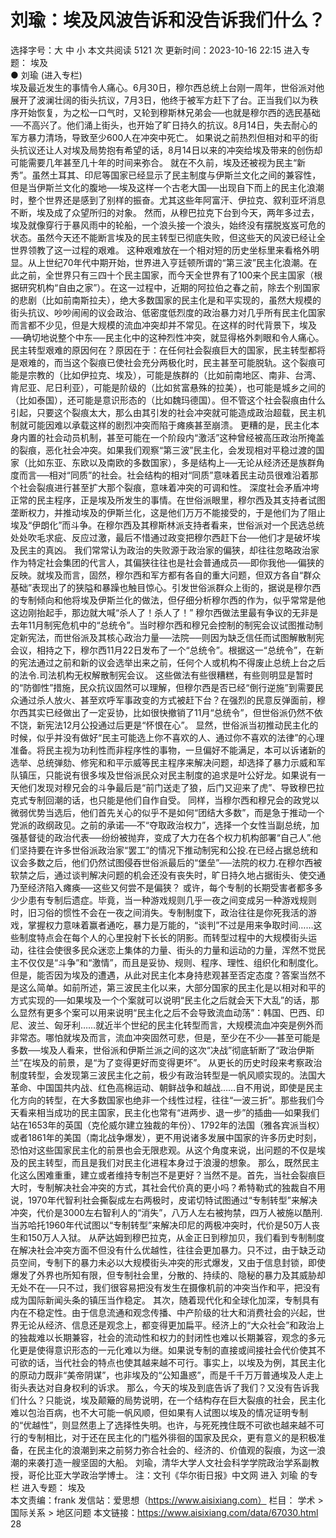 # 刘瑜：埃及风波告诉和没告诉我们什么？

选择字号：大 中 小   本文共阅读 5121 次 更新时间：2023-10-16 22:15
进入专题： 埃及  
● 刘瑜 (进入专栏)  
埃及最近发生的事情令人痛心。6月30日，穆尔西总统上台刚一周年，世俗派对他展开了波澜壮阔的街头抗议，7月3日，他终于被军方赶下了台。正当我们以为秩序开始恢复，为之松一口气时，又轮到穆斯林兄弟会──也就是穆尔西的选民基础──不高兴了。他们涌上街头，也开始了旷日持久的抗议。8月14日，失去耐心的军方暴力清场，导致至少600人在冲突中死亡。
如果说之前热烈但相对和平的街头抗议还让人对埃及局势抱有希望的话，8月14日以来的冲突给埃及带来的创伤却可能需要几年甚至几十年的时间来弥合。
就在不久前，埃及还被视为民主“新秀”。虽然土耳其、印尼等国家已经显示了民主制度与伊斯兰文化之间的兼容性，但是当伊斯兰文化的腹地──埃及这样一个古老大国──出现自下而上的民主化浪潮时，整个世界还是感到了别样的振奋。尤其这些年阿富汗、伊拉克、叙利亚坏消息不断，埃及成了众望所归的对象。
然而，从穆巴拉克下台到今天，两年多过去，埃及就像穿行于暴风雨中的轮船，一个浪头接一个浪头，始终没有摆脱岌岌可危的状态。虽然今天还不能断言埃及的民主转型已彻底失败，但这些天的风波已经让全世界领教了这一过程的艰难。
这种艰难放在一个相对短的历史坐标里来看格外明显。从上世纪70年代中期开始，世界进入亨廷顿所谓的“第三波”民主化浪潮。在此之前，全世界只有三四十个民主国家，而今天全世界有了100来个民主国家（根据研究机构“自由之家”）。在这一过程中，近期的阿拉伯之春之前，除去个别国家的悲剧（比如前南斯拉夫），绝大多数国家的民主化是和平实现的，虽然大规模的街头抗议、吵吵闹闹的议会政治、低密度低烈度的政治暴力对几乎所有民主化国家而言都不少见，但是大规模的流血冲突却并不常见。在这样的时代背景下，埃及──确切地说整个中东──民主化中的这种烈性冲突，就显得格外刺眼和令人痛心。
民主转型艰难的原因何在？原因在于：在任何社会裂痕巨大的国家，民主转型都将是艰难的，而当这个裂痕已使社会充分两极化时，民主甚至可能脱轨。这个裂痕可能是宗教的（比如伊拉克、埃及），可能是族群的（比如前南地区、南非、台湾、肯尼亚、尼日利亚），可能是阶级的（比如贫富悬殊的拉美），也可能是城乡之间的（比如泰国），还可能是意识形态的（比如魏玛德国）。但不管这个社会裂痕由什么引起，只要这个裂痕太大，那么由其引发的社会冲突就可能造成政治超载，民主机制就可能因难以承载这样的剧烈冲突而陷于瘫痪甚至崩溃。
更糟的是，民主化本身内置的社会动员机制，甚至可能在一个阶段内“激活”这种曾经被高压政治所掩盖的裂痕，恶化社会冲突。如果我们观察“第三波”民主化，会发现相对平稳过渡的国家（比如东亚、东欧以及南欧的多数国家），多是结构上──无论从经济还是族群角度而言──相对“同质”的社会。社会结构的相对“同质”意味着民主动员很难沿着那个社会裂痕进行甚至扩大那个裂痕，意味着冲突的可调和性。
深度社会矛盾冲垮正常的民主程序，正是埃及所发生的事情。在世俗派眼里，穆尔西及其支持者试图垄断权力，并推动埃及的伊斯兰化，这是他们万万不能接受的，于是他们为了阻止埃及“伊朗化”而斗争。在穆尔西及其穆斯林派支持者看来，世俗派对一个民选总统处处吹毛求疵、反应过激，最后不惜通过政变把穆尔西赶下台──他们才是破坏埃及民主的真凶。
我们常常认为政治的失败源于政治家的偏狭，却往往忽略政治家作为特定社会集团的代言人，其偏狭往往也是社会普通成员──即你我他──偏狭的反映。就埃及而言，固然，穆尔西和军方都有各自的重大问题，但双方各自“群众基础”表现出了的狭隘和暴躁也触目惊心。引发世俗派群众上街的，据说是穆尔西的专制倾向和他将埃及伊斯兰化的做法，但仔细分析穆尔西的作为，似乎常常是他这边刚抬起手，那边就大喊“杀人了！杀人了！”
穆尔西做法里最有争议的无非是去年11月制宪危机中的“总统令”。当时穆尔西和穆兄会控制的制宪会议试图推动制定新宪法，而世俗派及其核心政治力量──法院──则因为缺乏信任而试图解散制宪会议，相持之下，穆尔西11月22日发布了一个“总统令”。根据这一“总统令”，在新的宪法通过之前和新的议会选举出来之前，任何个人或机构不得废止总统上台之后的法令.司法机构无权解散制宪会议。
这些做法有些很糟糕，有些则明显是暂时的“防御性”措施，民众抗议固然可以理解，但穆尔西是否已经“倒行逆施”到需要民众通过杀人放火、甚至欢呼军事政变的方式被赶下台？在强烈的民意反弹面前，穆尔西其实已经做出了一定妥协，比如很快撤销了11月“总统令”，但世俗派仍然不依不饶，新宪法12月公投通过后更是“怀恨在心”。
显然，世俗派当初推动民主化的时候，似乎并没有做好“民主可能选上你不喜欢的人、通过你不喜欢的法律”的心理准备。将民主视为功利性而非程序性的事物，一旦偏好不能满足，本可以诉诸新的选举、总统弹劾、修宪和和平示威等民主程序来解决问题，却选择了暴力示威和军队镇压，只能说有很多埃及世俗派民众对民主制度的追求是叶公好龙。如果说有一天他们发现对穆兄会的斗争最后是“前门送走了狼，后门又迎来了虎”、导致穆巴拉克式专制回潮的话，也只能是他们自作自受。
同样，当穆尔西和穆兄会的政党以微弱优势当选后，他们首先关心的似乎不是如何“团结大多数”，而是急于推动一个党派的政纲政见。之前的承诺──不“夺取政治权力”，选择一个女性当副总统，加强基督徒的政治代表──纷纷被抛弃，变成了大力在各个权力机构部署“自己人”.他们坚持要在许多世俗派政治家“罢工”的情况下推动制宪和公投.在已经占据总统和议会多数之后，他们仍然试图侵吞世俗派最后的“堡垒”──法院的权力.在穆尔西被软禁之后，通过谈判解决问题的机会还没有丧失时，旷日持久地占据街头、使交通乃至经济陷入瘫痪──这些又何尝不是偏狭？
或许，每个专制的长期受害者都多多少少患有专制后遗症。毕竟，当一种游戏规则几乎一夜之间变成另一种游戏规则时，旧习俗的惯性不会在一夜之间消失。专制制度下，政治往往是你死我活的游戏，掌握权力意味着赢者通吃，暴力是万能的，“谈判”不过是用来争取时间……这些制度特点会在每个人的心里投射下长长的阴影。而转型过程中的大规模街头运动，往往会使很多民众迷恋上集体的力量、街头的力量和运动的力量，浑然不觉民主不仅仅是“斗争”和“激情”，而且是妥协、规则、程序、理性、组织化和制度化。
但是，能否因为埃及的遭遇，从此对民主化本身持悲观甚至否定态度？答案当然不是这么简单。如前所述，第三波民主化以来，大部分国家的民主化是以相对和平的方式实现的──如果埃及一个个案就可以说明“民主化之后就会天下大乱”的话，那么显然有更多个案可以用来说明“民主化之后不会导致流血动荡”：韩国、巴西、印尼、波兰、匈牙利……就近半个世纪的民主化转型而言，大规模流血冲突是例外而非常态。哪怕就埃及而言，流血冲突固然可悲，但是，至少在不少──甚至可能是多数──埃及人看来，世俗派和伊斯兰派之间的这次“决战”彻底斩断了“政治伊斯兰”在埃及的前景，是“为了变得更好而变得更坏”。
从更长的历史时段来考察政治制度转型，会发现第三波民主化之前，极少有政治转型是一帆风顺实现的。法国大革命、中国国共内战、红色高棉运动、朝鲜战争和越战……自不用说，即使是民主化方向的转型，在大多数国家也绝非一个线性过程，往往“一波三折”。那些我们今天看来相当成功的民主国家，民主化也常有“进两步、退一步”的插曲──如果我们站在1653年的英国（克伦威尔建立独裁的年份）、1792年的法国（雅各宾派当权）或者1861年的美国（南北战争爆发），更不用说诸多发展中国家的许多历史时刻，恐怕对这些国家民主化的前景也会无限悲观。从这个角度来说，出问题的不仅是埃及的民主转型，而且是我们对民主化进程本身过于浪漫的想象。
那么，既然民主化这么困难重重，建立或者维持专制岂不是更好？当然不是。首先，当社会裂痕巨大时，专制解决社会冲突的方式，其社会代价真的更小吗？希特勒式的独裁自不用说，1970年代智利社会撕裂成左右两极时，皮诺切特试图通过“专制转型”来解决冲突，代价是3000左右智利人的“消失”，八万人左右被拘禁，四万人被施以酷刑.当苏哈托1960年代试图以“专制转型”来解决印尼的两极冲突时，代价是50万人丧生和150万人入狱。
从萨达姆到穆巴拉克，从金正日到穆加贝，我们看到专制制度在解决社会冲突方面不但没有什么优越性，往往会更加暴力。只不过，由于缺乏动员空间，专制下的暴力未必以大规模街头冲突的形式爆发，又由于信息封锁，即使爆发了外界也所知有限，但专制社会里，分散的、持续的、隐秘的暴力及其威胁却无处不在──只不过，我们很容易把没有发生在摄像机前的冲突当作和平，把没有成为国际新闻头条的镇压当作稳定。
其次，随着现代化和全球化加深，专制具有内在不稳定性。由于信息流通和观念传播、中产阶级的壮大和消费社会的兴起，世界无论从经济、信息还是观念上，都变得更加扁平。经济上的“大众社会”和政治上的独裁难以长期兼容，社会的流动性和权力的封闭性也难以长期兼容，观念的多元化更是使得意识形态的一元化难以为继。如果说专制的直接或间接社会代价使其不可欲的话，当代社会的特点也使其越来越不可行。事实上，以埃及为例，其民主化的原动力既非“美帝阴谋”，也非埃及的“公知蛊惑”，而是千千万万普通埃及人走上街头表达对自身权利的诉求。
那么，今天的埃及到底告诉了我们？又没有告诉我们什么？只能说，埃及颠簸的局势说明，在一个结构存在巨大裂痕的社会，民主化难以包治百病，也不大可能一帆风顺，但如果有人试图以埃及的情况证明专制的“优越性”，则显然患上了选择性失明。也许，与死死拽住既不可欲也越来越不可行的专制相比，对于还在民主化的门槛外徘徊的国家及民众，更有意义的是积极准备，在民主化的浪潮到来之前努力弥合社会的、经济的、价值观的裂痕，为这一浪潮的来袭打造一艘坚固的大船。
刘瑜，清华大学人文社会科学学院政治学系副教授，哥伦比亚大学政治学博士。
注：文刊《华尔街日报》中文网
进入 刘瑜 的专栏     进入专题： 埃及  
本文责编：frank
发信站：爱思想（https://www.aisixiang.com）
栏目： 学术 > 国际关系 > 地区问题
本文链接：https://www.aisixiang.com/data/67030.html
28